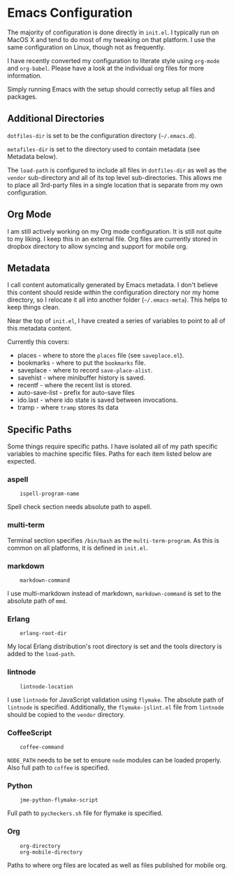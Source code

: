 Emacs Configuration
===================

The majority of configuration is done directly in `init.el`. I typically run
on MacOS X and tend to do most of my tweaking on that platform. I use the
same configuration on Linux, though not as frequently.

I have recently converted my configuration to literate style using
`org-mode` and `org-babel`. Please have a look at the individual org files
for more information.

Simply running Emacs with the setup should correctly setup all files and
packages.

Additional Directories
---------------------

`dotfiles-dir` is set to be the configuration directory (`~/.emacs.d`).

`metafiles-dir` is set to the directory used to contain metadata (see
Metadata below).

The `load-path` is configured to include all files in `dotfiles-dir` as
well as the `vendor` sub-directory and all of its top level
sub-directories. This allows me to place all 3rd-party files in a single
location that is separate from my own configuration.

Org Mode
--------

I am still actively working on my Org mode configuration. It is still not
quite to my liking. I keep this in an external file. Org files are
currently stored in dropbox directory to allow syncing and support for
mobile org.

Metadata
--------

I call content automatically generated by Emacs metadata. I don't believe
this content should reside within the configuration directory nor my home
directory, so I relocate it all into another folder (`~/.emacs-meta`). This
helps to keep things clean.

Near the top of `init.el`, I have created a series of variables to point to
all of this metadata content.

Currently this covers:

  * places - where to store the `places` file (see `saveplace.el`).
  * bookmarks - where to put the `bookmarks` file.
  * saveplace - where to record `save-place-alist`.
  * savehist - where minibuffer history is saved.
  * recentf - where the recent list is stored.
  * auto-save-list - prefix for auto-save files
  * ido.last - where ido state is saved between invocations.
  * tramp - where `tramp` stores its data

Specific Paths
--------------

Some things require specific paths. I have isolated all of my path specific
variables to machine specific files. Paths for each item listed below are expected.

### aspell ###

        ispell-program-name

Spell check section needs absolute path to aspell.

### multi-term ###

Terminal section specifies `/bin/bash` as the `multi-term-program`. As this
is common on all platforms, it is defined in `init.el`.

### markdown ###

        markdown-command

I use multi-markdown instead of markdown, `markdown-command` is set to the
absolute path of `mmd`.

### Erlang ###

        erlang-root-dir

My local Erlang distribution's root directory is set and the tools
directory is added to the `load-path`.

### lintnode ###

        lintnode-location

I use `lintnode` for JavaScript validation using `flymake`. The absolute
path of `lintnode` is specified. Additionally, the `flymake-jslint.el` file
from `lintnode` should be copied to the `vendor` directory.

### CoffeeScript ###

        coffee-command

`NODE_PATH` needs to be set to ensure `node` modules can be loaded
properly. Also full path to `coffee` is specified.

### Python ###

        jme-python-flymake-script

Full path to `pycheckers.sh` file for flymake is specified.

### Org ###

        org-directory
        org-mobile-directory

Paths to where org files are located as well as files published for mobile
org.
